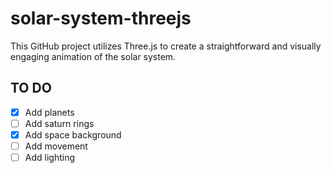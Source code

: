 # solar-system-threejs
This GitHub project utilizes Three.js to create a straightforward and visually engaging animation of the solar system.

## TO DO
- [x] Add planets
- [ ] Add saturn rings
- [X] Add space background
- [ ] Add movement
- [ ] Add lighting